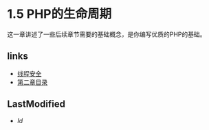 # 1.5 PHP的生命周期 


这一章讲述了一些后续章节需要的基础概念，是你编写优质的PHP的基础。


## links
   * [线程安全](<1.4.md>)
   * [第二章目录](<2.md>)

## LastModified 
   * $Id$
